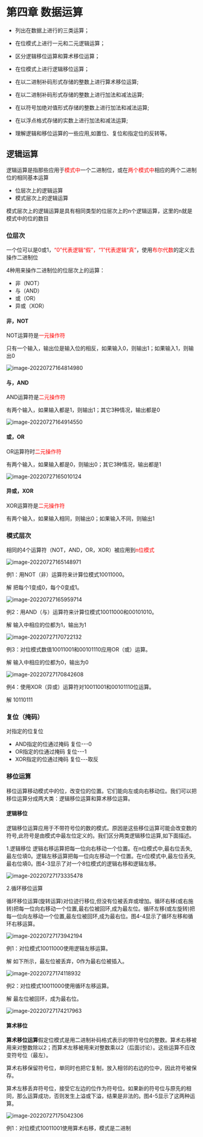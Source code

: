 # 第四章 数据运算

- 列出在数据上进行的三类运算；
- 在位模式上进行一元和二元逻辑运算；
- 区分逻辑移位运算和算术移位运算；
- 在位模式上进行逻辑移位运算；
- 在以二进制补码形式存储的整数上进行算术移位运算;
- 在以二进制补码形式存储的整数上进行加法和减法运算;
- 在以符号加绝对值形式存储的整数上进行加法和减法运算;

- 在以浮点格式存储的实数上进行加法和减法运算;
- 理解逻辑和移位运算的一些应用,如置位、复位和指定位的反转等。

## 逻辑运算

逻辑运算是指那些应用于<font color='red'>模式中</font>一个二进制位，或在<font color='red'>两个模式中</font>相应的两个二进制位的相同基本运算

- 位层次上的逻辑运算
- 模式层次上的逻辑运算

模式层次上的逻辑运算是具有相同类型的位层次上的n个逻辑运算，这里的n就是模式中的位的数目

### 位层次

一个位可以是0或1，<font color='red'>“0”代表逻辑“假”，“1”代表逻辑“真”</font>，使用<font color='red'>布尔代数</font>的定义去操作二进制位

4种用来操作二进制位的位层次上的运算：

- 非（NOT）
- 与（AND）
- 或（OR）
- 异或（XOR）

#### 非，NOT

NOT运算符是<font color='red'>一元操作符</font>

只有一个输入，输出位是输入位的相反，如果输入0，则输出1；如果输入1，则输出0

![image-20220727164814980](数据运算.assets/image-20220727164814980.png)

#### 与，AND

AND运算符是<font color='red'>二元操作符</font>

有两个输入，如果输入都是1，则输出1；其它3种情况，输出都是0

![image-20220727164914550](数据运算.assets/image-20220727164914550.png)

#### 或，OR

OR运算符时<font color='red'>二元操作符</font>

有两个输入，如果输入都是0，则输出0；其它3种情况，输出都是1

![image-20220727165010124](数据运算.assets/image-20220727165010124.png)

#### 异或，XOR

XOR运算符是<font color='red'>二元操作符</font>

有两个输入，如果输入相同，则输出0；如果输入不同，则输出1

### 模式层次

相同的4个运算符（NOT，AND，OR，XOR）被应用到<font color='red'>n位模式</font>

![image-20220727165148971](数据运算.assets/image-20220727165148971.png)

例1：用NOT（非）运算符来计算位模式10011000。

解	把每个1变成0，每个0变成1。

![image-20220727165959714](数据运算.assets/image-20220727165959714.png)

例2：用AND（与）运算符来计算位模式10011000和00101010。

解	输入中相应的位都为1，输出为1

![image-20220727170722132](数据运算.assets/image-20220727170722132.png)

例3：对位模式数值10011001和00101110应用OR（或）运算。

解	输入中相应的位都为0，输出为0

![image-20220727170842608](数据运算.assets/image-20220727170842608.png)

例4：使用XOR（异或）运算符对10011001和00101110位运算。

解	10110111

### 复位（掩码）

对指定的位复位

- AND指定的位通过掩码 复位---0
- OR指定的位通过掩码 复位---1
- XOR指定的位通过掩码 复位---取反

### 移位运算

移位运算移动模式中的位，改变位的位置。它们能向左或向右移动位。我们可以把移位运算分成两大类：逻辑移位运算和算术移位运算。

#### 逻辑移位

逻辑移位运算应用于不带符号位的数的模式。原因是这些移位运算可能会改变数的符号,此符号是由模式中最左位定义的。我们区分两类逻辑移位运算,如下面描述。

1.逻辑移位
		逻辑右移运算把每一位向右移动一个位置。在n位模式中,最右位丢失,最左位填0。逻辑左移运算把每一位向左移动一个位置。在n位模式中,最左位丢失,最右位填0。图4-3显示了对一个8位模式的逻辑右移和逻辑左移。

![image-20220727173335478](数据运算.assets/image-20220727173335478.png)

2.循环移位运算

循环移位运算(旋转运算)对位迹行移位,但没有位被丢弃或增加。循环右移(或右施转)把每一位向右移动一个位置,最右位被回环,成为最左位。循环左移(或左旋转)把每一位向左移动一个位置,最左位被回环,成为最右位。图4-4显示了循环左移和循环右移运算。

![image-20220727173942194](数据运算.assets/image-20220727173942194.png)

例1：对位模式10011000使用逻辑左移运算。

解	如下所示，最左位被丢弃，0作为最右位被插入。

![image-20220727174118932](数据运算.assets/image-20220727174118932.png)

例2：对位模式10011000使用循环左移运算。

解	最左位被回环，成为最右位。

![image-20220727174217963](数据运算.assets/image-20220727174217963.png)

#### 算术移位

**算术移位运算**假定位模式是用二进制补码格式表示的带符号位的整数。算术右移被用来对整数除以2；而算术左移被用来对整数乘以2（后面讨论）。这些运算不应改变符号位（最左）。

算术右移保留符号位，单同时也把它复制，放入相邻的右边的位中，因此符号被保存。

算术左移丢弃符号位，接受它左边的位作为符号位。如果新的符号位与原先的相同，那么运算成功，否则发生上溢或下溢，结果是非法的。图4-5显示了这两种运算。

![image-20220727175042306](数据运算.assets/image-20220727175042306.png)

例1：对位模式10011001使用算术右移，模式是二进制